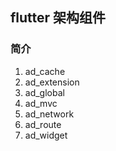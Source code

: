 ## flutter 架构组件

### 简介
1. ad_cache
2. ad_extension
3. ad_global
4. ad_mvc
5. ad_network
6. ad_route
7. ad_widget

